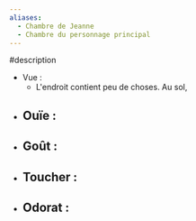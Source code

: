 ```yaml
---
aliases:
  - Chambre de Jeanne
  - Chambre du personnage principal
---
```

#description

- Vue : 
	- L'endroit contient peu de choses. Au sol, 
- Ouïe :
	- 
- Goût :
	- 
- Toucher : 
	- 
- Odorat : 
	- 